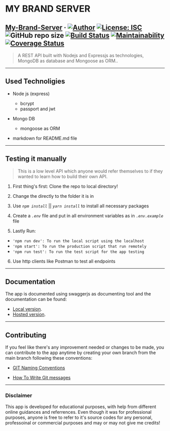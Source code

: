 # MY BRAND SERVER

## [My-Brand-Server](https://my-brand-pro.herokuapp.com/) &middot; [![Author](http://img.shields.io/badge/author-@Procech-blue.svg)](https://www.linkedin.com/in/procech20/) [![License: ISC](https://img.shields.io/badge/License-ISC-yellow.svg)](https://opensource.org/licenses/ISC) ![GitHub repo size](https://img.shields.io/badge/Repo%20size-355%20KB-blueviolet) [![Build Status](https://travis-ci.com/Procech20/My-Brand-Server.svg?branch=main)](https://travis-ci.com/github/Procech20/My-Brand-Server) [![Maintainability](https://api.codeclimate.com/v1/badges/2dfef556e7cc4d72f5c3/maintainability)](https://codeclimate.com/github/Procech20/My-Brand-Server/maintainability) [![Coverage Status](https://coveralls.io/repos/github/Procech20/My-Brand-Server/badge.svg?branch=main)](https://coveralls.io/github/Procech20/My-Brand-Server?branch=main)

> A REST API built with Nodejs and Expressjs as technologies, MongoDB as
> database and Mongoose as ORM..

---

## Used Technoligies

- Node js (express)

  - bcrypt
  - passport and jwt

- Mongo DB

  - mongoose as ORM

- markdown for README.md file

---

## Testing it manually

> This is a low level API which anyone would refer themselves to if they wanted
> to learn how to build their own API.

1. First thing's first: Clone the repo to local directory!

2. Change the directly to the folder it is in

3. Use _`npm install`_ || _`yarn install`_ to install all necessary packages

4. Create a _`.env`_ file and put in all environment variables as in
   _`.env.example`_ file

5. Lastly Run:

- `'npm run dev': To run the local script using the localhost`
- `'npm start': To run the production script that run remotely`
- `'npm run test': To run the test script for the app testing`

6. Use http clients like Postman to test all endpoints

---

## Documentation

The app is documented using swaggerjs as documenting tool and the documentation
can be found:

- [Local version](http://127.0.0.1:<PORT>/api/docs).
- [Hosted version](https://my-brand-pro.herokuapp.com/api/docs).

---

## Contributing

If you feel like there's any improvement needed or changes to be made, you can
contribute to the app anytime by creating your own branch from the main branch
following these conventions:

- [GIT Naming Conventions](https://github.com/andela/forsetti-ah-frontend/wiki/GIT-Conventions)

- [How To Write Git messages](https://cbea.ms/git-commit/)

---

### Disclaimer

This app is developed for educational purposes, with help from different online
guidances and referrences. Even though it was for professional purposes, anyone
is free to refer to it's source codes for any personal, professoinal or
commercial purposes and may or may not give me credits!
